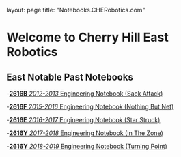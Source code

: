 layout: page
title: "Notebooks.CHERobotics.com"

# Welcome to Cherry Hill East Robotics 

## East Notable Past Notebooks

-[**2616B** _2012-2013_ Engineering Notebook (Sack Attack)](https://github.com/EastRobotics/Notebooks/raw/master/2616B-2012-13-BlackTie-EngineeringNotebookCompressed.pdf)

-[**2616F** _2015-2016_ Engineering Notebook (Nothing But Net)](https://github.com/EastRobotics/Notebooks/raw/master/2616F-2015-16.pdf)

-[**2616E** _2016-2017_ Engineering Notebook (Star Struck)](https://github.com/EastRobotics/Notebooks/raw/master/2616E-Startstruck-2016-2017.pdf)

-[**2616Y** _2017-2018_ Engineering Notebook (In The Zone)](https://github.com/EastRobotics/Notebooks/raw/master/2616Y-2017-2018-InTheZone.pdf)

-[**2616Y** _2018-2019_ Engineering Notebook (Turning Point)](https://github.com/EastRobotics/Notebooks/raw/master/2616Y-2018-2019-TurningPoint.pdf)
